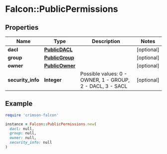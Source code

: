 # Falcon::PublicPermissions

## Properties

| Name | Type | Description | Notes |
| ---- | ---- | ----------- | ----- |
| **dacl** | [**PublicDACL**](PublicDACL.md) |  | [optional] |
| **group** | [**PublicGroup**](PublicGroup.md) |  | [optional] |
| **owner** | [**PublicOwner**](PublicOwner.md) |  | [optional] |
| **security_info** | **Integer** | Possible values: 0 - OWNER, 1 - GROUP, 2 - DACL, 3 - SACL | [optional] |

## Example

```ruby
require 'crimson-falcon'

instance = Falcon::PublicPermissions.new(
  dacl: null,
  group: null,
  owner: null,
  security_info: null
)
```

